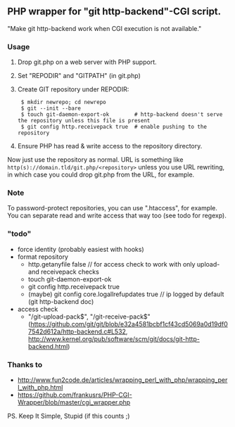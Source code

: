 ## PHP wrapper for "git http-backend"-CGI script.

"Make git http-backend work when CGI execution is not available."

### Usage
1. Drop git.php on a web server with PHP support.
2. Set "REPODIR" and "GITPATH" (in git.php)
3. Create GIT repository under REPODIR:

        $ mkdir newrepo; cd newrepo
        $ git --init --bare
        $ touch git-daemon-export-ok        # http-backend doesn't serve the repository unless this file is present
        $ git config http.receivepack true  # enable pushing to the repository

4. Ensure PHP has read & write access to the repository directory.

Now just use the repository as normal. URL is something like `http(s)://domain.tld/git.php/<repository>` unless you use URL rewriting, in which case you could drop git.php from the URL, for example.

### Note
To password-protect repositories, you can use ".htaccess", for example. You can separate read and write access that way too (see todo for regexp).
	
### "todo"
- force identity (probably easiest with hooks)
- format repository
   - http.getanyfile false // for access check to work with only upload- and receivepack checks
   - touch git-daemon-export-ok
   - git config http.receivepack true
   - (maybe) git config core.logallrefupdates true // ip logged by default (git http-backend doc)
- access check
   - "/git-upload-pack$", "/git-receive-pack$"
     (https://github.com/git/git/blob/e32a4581bcbf1cf43cd5069a0d19df07542d612a/http-backend.c#L532,
      http://www.kernel.org/pub/software/scm/git/docs/git-http-backend.html)

### Thanks to
 * http://www.fun2code.de/articles/wrapping_perl_with_php/wrapping_perl_with_php.html
 * https://github.com/frankusrs/PHP-CGI-Wrapper/blob/master/cgi_wrapper.php

PS. Keep It Simple, Stupid (if this counts ;)
